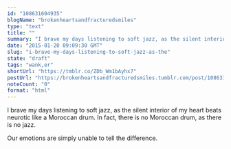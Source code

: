 ```yaml
---
id: "108631604935"
blogName: "brokenheartsandfracturedsmiles"
type: "text"
title: ""
summary: "I brave my days listening to soft jazz, as the silent interior of my heart beats neurotic like a Moroccan drum. In fact, there..."
date: "2015-01-20 09:09:30 GMT"
slug: "i-brave-my-days-listening-to-soft-jazz-as-the"
state: "draft"
tags: "wank,er"
shortUrl: "https://tmblr.co/ZDb_Wm1bAyhx7"
postUrl: "https://brokenheartsandfracturedsmiles.tumblr.com/post/108631604935/i-brave-my-days-listening-to-soft-jazz-as-the"
noteCount: "0"
format: "html"
---
```


I brave my days listening to soft jazz, as the silent interior of my heart beats neurotic like a Moroccan drum. In fact, there is no Moroccan drum, as there is no jazz. 

Our emotions are simply unable to tell the difference.
